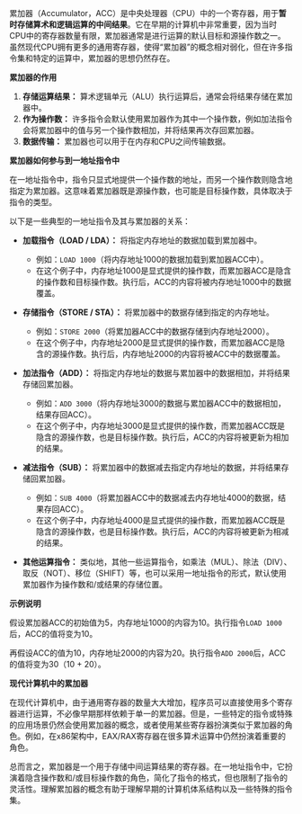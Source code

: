 累加器（Accumulator，ACC）是中央处理器（CPU）中的一个寄存器，用于**暂时存储算术和逻辑运算的中间结果**。它在早期的计算机中非常重要，因为当时CPU中的寄存器数量有限，累加器通常是进行运算的默认目标和源操作数之一。虽然现代CPU拥有更多的通用寄存器，使得“累加器”的概念相对弱化，但在许多指令集和特定的运算中，累加器的思想仍然存在。

**累加器的作用**

1. **存储运算结果：** 算术逻辑单元（ALU）执行运算后，通常会将结果存储在累加器中。
2. **作为操作数：** 许多指令会默认使用累加器作为其中一个操作数，例如加法指令会将累加器中的值与另一个操作数相加，并将结果再次存回累加器。
3. **数据传输：** 累加器也可以用于在内存和CPU之间传输数据。

**累加器如何参与到一地址指令中**

在一地址指令中，指令只显式地提供一个操作数的地址，而另一个操作数则隐含地指定为累加器。这意味着累加器既是源操作数，也可能是目标操作数，具体取决于指令的类型。

以下是一些典型的一地址指令及其与累加器的关系：

- **加载指令（LOAD / LDA）：** 将指定内存地址的数据加载到累加器中。
    
    - 例如：`LOAD 1000`（将内存地址1000的数据加载到累加器ACC中）。
    - 在这个例子中，内存地址1000是显式提供的操作数，而累加器ACC是隐含的操作数和目标操作数。执行后，ACC的内容将被内存地址1000中的数据覆盖。
- **存储指令（STORE / STA）：** 将累加器中的数据存储到指定的内存地址。
    
    - 例如：`STORE 2000`（将累加器ACC中的数据存储到内存地址2000）。
    - 在这个例子中，内存地址2000是显式提供的操作数，而累加器ACC是隐含的源操作数。执行后，内存地址2000的内容将被ACC中的数据覆盖。
- **加法指令（ADD）：** 将指定内存地址的数据与累加器中的数据相加，并将结果存储回累加器。
    
    - 例如：`ADD 3000`（将内存地址3000的数据与累加器ACC中的数据相加，结果存回ACC）。
    - 在这个例子中，内存地址3000是显式提供的操作数，而累加器ACC既是隐含的源操作数，也是目标操作数。执行后，ACC的内容将被更新为相加的结果。
- **减法指令（SUB）：** 将累加器中的数据减去指定内存地址的数据，并将结果存储回累加器。
    
    - 例如：`SUB 4000`（将累加器ACC中的数据减去内存地址4000的数据，结果存回ACC）。
    - 在这个例子中，内存地址4000是显式提供的操作数，而累加器ACC既是隐含的源操作数，也是目标操作数。执行后，ACC的内容将被更新为相减的结果。
- **其他运算指令：** 类似地，其他一些运算指令，如乘法（MUL）、除法（DIV）、取反（NOT）、移位（SHIFT）等，也可以采用一地址指令的形式，默认使用累加器作为操作数和/或结果的存储位置。
    

**示例说明**

假设累加器ACC的初始值为5，内存地址1000的内容为10。执行指令`LOAD 1000`后，ACC的值将变为10。

再假设ACC的值为10，内存地址2000的内容为20。执行指令`ADD 2000`后，ACC的值将变为30（10 + 20）。

**现代计算机中的累加器**

在现代计算机中，由于通用寄存器的数量大大增加，程序员可以直接使用多个寄存器进行运算，不必像早期那样依赖于单一的累加器。但是，一些特定的指令或特殊的应用场景仍然会使用累加器的概念，或者使用某些寄存器扮演类似于累加器的角色。例如，在x86架构中，EAX/RAX寄存器在很多算术运算中仍然扮演着重要的角色。

总而言之，累加器是一个用于存储中间运算结果的寄存器。在一地址指令中，它扮演着隐含操作数和/或目标操作数的角色，简化了指令的格式，但也限制了指令的灵活性。理解累加器的概念有助于理解早期的计算机体系结构以及一些特殊的指令集。